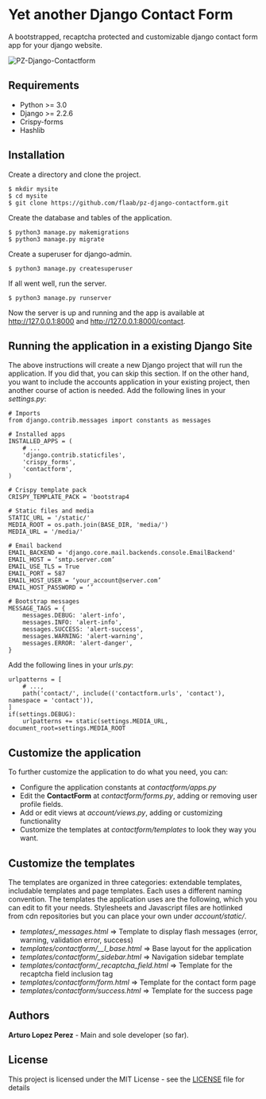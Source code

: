 # Yet another Django Contact Form

A bootstrapped, recaptcha protected and customizable django contact form app for your django website. 

![PZ-Django-Contactform](https://www.dropbox.com/s/fzvl4jp0vb7i8bo/djangocontact.png?raw=1)

## Requirements
- Python >= 3.0
- Django >= 2.2.6
- Crispy-forms
- Hashlib

## Installation
Create a directory and clone the project.
```
$ mkdir mysite
$ cd mysite
$ git clone https://github.com/flaab/pz-django-contactform.git 
```
Create the database and tables of the application.
```
$ python3 manage.py makemigrations
$ python3 manage.py migrate
```
Create a superuser for django-admin.
```
$ python3 manage.py createsuperuser
```
If all went well, run the server.
```
$ python3 manage.py runserver
```
Now the server is up and running and the app is available at http://127.0.0.1:8000 and http://127.0.0.1:8000/contact.

## Running the application in a existing Django Site

The above instructions will create a new Django project that will run the application. If you did that, you can skip this section. If on the other hand, you want to include the accounts application in your existing project, then another course of action is needed. Add the following lines in your *settings.py*:

```
# Imports
from django.contrib.messages import constants as messages

# Installed apps
INSTALLED_APPS = (
    # ...
    'django.contrib.staticfiles',
    'crispy_forms',
    'contactform',
)

# Crispy template pack
CRISPY_TEMPLATE_PACK = 'bootstrap4

# Static files and media
STATIC_URL = '/static/'
MEDIA_ROOT = os.path.join(BASE_DIR, 'media/')
MEDIA_URL = '/media/'

# Email backend 
EMAIL_BACKEND = 'django.core.mail.backends.console.EmailBackend'
EMAIL_HOST = ‘smtp.server.com’
EMAIL_USE_TLS = True
EMAIL_PORT = 587
EMAIL_HOST_USER = ‘your_account@server.com’
EMAIL_HOST_PASSWORD = ‘’

# Bootstrap messages
MESSAGE_TAGS = {
    messages.DEBUG: 'alert-info',
    messages.INFO: 'alert-info',
    messages.SUCCESS: 'alert-success',
    messages.WARNING: 'alert-warning',
    messages.ERROR: 'alert-danger',
}
```

Add the following lines in your *urls.py*:

```
urlpatterns = [
    # ...,
    path('contact/', include(('contactform.urls', 'contact'), namespace = 'contact')),
]
if(settings.DEBUG):
    urlpatterns += static(settings.MEDIA_URL, document_root=settings.MEDIA_ROOT
```

## Customize the application
To further customize the application to do what you need, you can:

- Configure the application constants at *contactform/apps.py*
- Edit the **ContactForm** at *contactform/forms.py*, adding or removing user profile fields.
- Add or edit views at *account/views.py*, adding or customizing functionality
- Customize the templates at *contactform/templates* to look they way you want.

## Customize the templates
The templates are organized in three categories: extendable templates, includable templates and page templates. Each uses a different naming convention. The templates the application uses are the following, which you can edit to fit your needs. Stylesheets and Javascript files are hotlinked from cdn repositories but you can place your own under *account/static/*.

- *templates/_messages.html* => Template to display flash messages (error, warning, validation error, success)
- *templates/contactform/__l_base.html* => Base layout for the application 
- *templates/contactform/_sidebar.html* => Navigation sidebar template
- *templates/contactform/_recaptcha_field.html* => Template for the recaptcha field inclusion tag 
- *templates/contactform/form.html* => Template for the contact form page
- *templates/contactform/success.html* => Template for the success page

## Authors
**Arturo Lopez Perez** - Main and sole developer (so far).

## License
This project is licensed under the MIT License - see the [LICENSE](LICENSE) file for details
